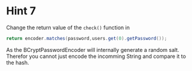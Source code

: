 # Hint 7

Change the return value of the `check()` function in 

```java
return encoder.matches(password,users.get(0).getPassword());
```

As the BCryptPasswordEncoder will internally generate a random salt. Therefor you cannot just encode the incomming String and compare it to the hash.